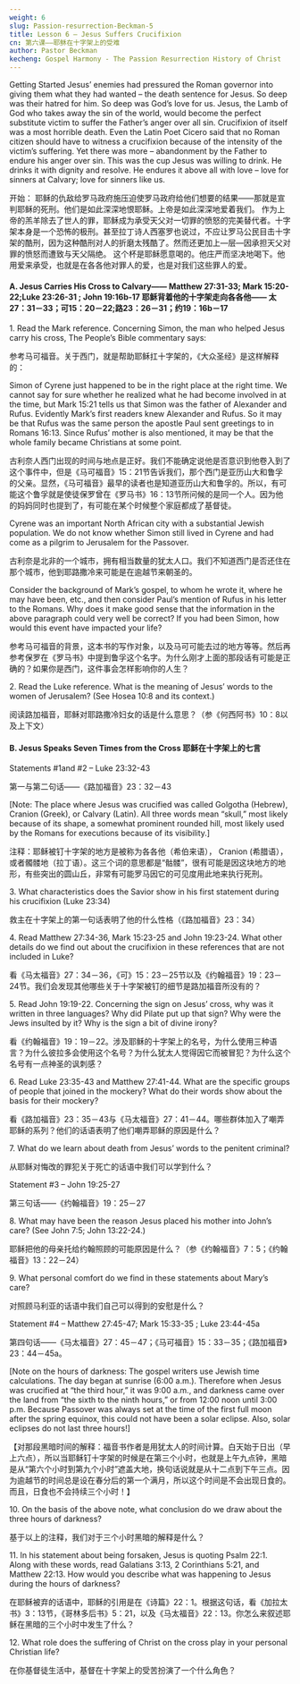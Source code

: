 ```yaml
---
weight: 6
slug: Passion-resurrection-Beckman-5
title: Lesson 6 – Jesus Suffers Crucifixion
cn: 第六课——耶稣在十字架上的受难
author: Pastor Beckman
kecheng: Gospel Harmony - The Passion Resurrection History of Christ
---
```


Getting Started Jesus’ enemies had pressured the Roman governor into giving them what they had wanted – the death sentence for Jesus. So deep was their hatred for him. So deep was God’s love for us. Jesus, the Lamb of God who takes away the sin of the world, would become the perfect substitute victim to suffer the Father’s anger over all sin. Crucifixion of itself was a most horrible death. Even the Latin Poet Cicero said that no Roman citizen should have to witness a crucifixion because of the intensity of the victim’s suffering. Yet there was more – abandonment by the Father to endure his anger over sin. This was the cup Jesus was willing to drink. He drinks it with dignity and resolve. He endures it above all with love – love for sinners at Calvary; love for sinners like us.

开始： 耶稣的仇敌给罗马政府施压迫使罗马政府给他们想要的结果——那就是宣判耶稣的死刑。他们是如此深深地恨耶稣。上帝是如此深深地爱着我们。 作为上帝的羔羊除去了世人的罪，耶稣成为承受天父对一切罪的愤怒的完美替代者。十字架本身是一个恐怖的极刑。甚至拉丁诗人西塞罗也说过，不应让罗马公民目击十字架的酷刑，因为这种酷刑对人的折磨太残酷了。然而还更加上—层—因承担天父对罪的愤怒而遭致与天父隔绝。 这个杯是耶稣愿意喝的。他庄严而坚决地喝下。他用爱来承受，也就是在各各他对罪人的爱，也是对我们这些罪人的爱。

#### A. Jesus Carries His Cross to Calvary—— Matthew 27:31-33; Mark 15:20-22;Luke 23:26-31 ; John 19:16b-17 耶稣背着他的十字架走向各各他—— 太27：31－33；可15：20－22;路23：26－31；约19：16b－17

1\. Read the Mark reference. Concerning Simon, the man who helped Jesus carry his cross, The People’s Bible commentary says:

参考马可福音。关于西门，就是帮助耶稣扛十字架的，《大众圣经》是这样解释的：

Simon of Cyrene just happened to be in the right place at the right time. We cannot say for sure whether he realized what he had become involved in at the time, but Mark 15:21 tells us that Simon was the father of Alexander and Rufus. Evidently Mark’s first readers knew Alexander and Rufus. So it may be that Rufus was the same person the apostle Paul sent greetings to in Romans 16:13. Since Rufus’ mother is also mentioned, it may be that the whole family became Christians at some point.

古利奈人西门出现的时间与地点是正好。我们不能确定说他是否意识到他卷入到了这个事件中，但是《马可福音》15：21节告诉我们，那个西门是亚历山大和鲁孚的父亲。显然，《马可福音》最早的读者也是知道亚历山大和鲁孚的。所以，有可能这个鲁孚就是使徒保罗曾在《罗马书》16：13节所问候的是同一个人。因为他的妈妈同时也提到了，有可能在某个时候整个家庭都成了基督徒。

Cyrene was an important North African city with a substantial Jewish population. We do not know whether Simon still lived in Cyrene and had come as a pilgrim to Jerusalem for the Passover.

古利奈是北非的一个城市，拥有相当数量的犹太人口。我们不知道西门是否还住在那个城市，他到耶路撒冷来可能是在逾越节来朝圣的。

Consider the background of Mark’s gospel, to whom he wrote it, where he may have been, etc., and then consider Paul’s mention of Rufus in his letter to the Romans. Why does it make good sense that the information in the above paragraph could very well be correct? If you had been Simon, how would this event have impacted your life?

参考马可福音的背景，这本书的写作对象，以及马可可能去过的地方等等。然后再参考保罗在《罗马书》中提到鲁孚这个名字。为什么刚才上面的那段话有可能是正确的？如果你是西门，这件事会怎样影响你的人生？

2\. Read the Luke reference. What is the meaning of Jesus’ words to the women of Jerusalem? (See Hosea 10:8 and its context.)

阅读路加福音，耶稣对耶路撒冷妇女的话是什么意思？（参《何西阿书》10：8以及上下文）

#### B. Jesus Speaks Seven Times from the Cross 耶稣在十字架上的七言

Statements #1and #2 – Luke 23:32-43

第一与第二句话——《路加福音》23：32－43

[Note: The place where Jesus was crucified was called Golgotha (Hebrew), Cranion (Greek), or Calvary (Latin). All three words mean “skull,” most likely because of its shape, a somewhat prominent rounded hill, most likely used by the Romans for executions because of its visibility.]

注释：耶稣被钉十字架的地方是被称为各各他（希伯来语）， Cranion (希腊语），或者髑髅地（拉丁语）。这三个词的意思都是“骷髅”，很有可能是因这块地方的地形，有些突出的圆山丘，非常有可能罗马因它的可见度用此地来执行死刑。

3\. What characteristics does the Savior show in his first statement during his crucifixion (Luke 23:34)

救主在十字架上的第一句话表明了他的什么性格（《路加福音》23：34）

4\. Read Matthew 27:34-36, Mark 15:23-25 and John 19:23-24. What other details do we find out about the crucifixion in these references that are not included in Luke?

看《马太福音》27：34－36，《可》15：23－25节以及《约翰福音》19：23－24节。我们会发现其他哪些关于十字架被钉的细节是路加福音所没有的？

5\. Read John 19:19-22. Concerning the sign on Jesus’ cross, why was it written in three languages? Why did Pilate put up that sign? Why were the Jews insulted by it? Why is the sign a bit of divine irony?

看《约翰福音》19：19－22。涉及耶稣的十字架上的名号，为什么使用三种语言？为什么彼拉多会使用这个名号？为什么犹太人觉得因它而被冒犯？为什么这个名号有一点神圣的讽刺感？

6\. Read Luke 23:35-43 and Matthew 27:41-44. What are the specific groups of people that joined in the mockery? What do their words show about the basis for their mockery?

看《路加福音》23：35－43与《马太福音》27：41－44。哪些群体加入了嘲弄耶稣的系列？他们的话语表明了他们嘲弄耶稣的原因是什么？

7\. What do we learn about death from Jesus’ words to the penitent criminal?

从耶稣对悔改的罪犯关于死亡的话语中我们可以学到什么？

Statement #3 – John 19:25-27

第三句话——《约翰福音》19：25－27

8\. What may have been the reason Jesus placed his mother into John’s care? (See John 7:5; John 13:22-24.)

耶稣把他的母亲托给约翰照顾的可能原因是什么？（参《约翰福音》7：5；《约翰福音》13：22－24）

9\. What personal comfort do we find in these statements about Mary’s care?

对照顾马利亚的话语中我们自己可以得到的安慰是什么？

Statement #4 – Matthew 27:45-47; Mark 15:33-35 ; Luke 23:44-45a

第四句话——《马太福音》27：45－47；《马可福音》15：33－35；《路加福音》23：44－45a。

[Note on the hours of darkness: The gospel writers use Jewish time calculations. The day began at sunrise (6:00 a.m.). Therefore when Jesus was crucified at “the third hour,” it was 9:00 a.m., and darkness came over the land from “the sixth to the ninth hours,” or from 12:00 noon until 3:00 p.m. Because Passover was always set at the time of the first full moon after the spring equinox, this could not have been a solar eclipse. Also, solar eclipses do not last three hours!]

【对那段黑暗时间的解释：福音书作者是用犹太人的时间计算。白天始于日出（早上六点），所以当耶稣钉十字架的时候是在第三个小时，也就是上午九点钟，黑暗是从“第六个小时到第九个小时”遮盖大地，换句话说就是从十二点到下午三点。因为逾越节的时间总是设在春分后的第一个满月，所以这个时间是不会出现日食的。而且，日食也不会持续三个小时！】

10\. On the basis of the above note, what conclusion do we draw about the three hours of darkness?

基于以上的注释，我们对于三个小时黑暗的解释是什么？

11\. In his statement about being forsaken, Jesus is quoting Psalm 22:1. Along with these words, read Galatians 3:13, 2 Corinthians 5:21, and Matthew 22:13. How would you describe what was happening to Jesus during the hours of darkness?

在耶稣被弃的话语中，耶稣的引用是在《诗篇》22：1。根据这句话，看《加拉太书》3：13节，《哥林多后书》5：21，以及《马太福音》22：13。你怎么来叙述耶稣在黑暗的三个小时中发生了什么？

12\. What role does the suffering of Christ on the cross play in your personal Christian life?

在你基督徒生活中，基督在十字架上的受苦扮演了一个什么角色？